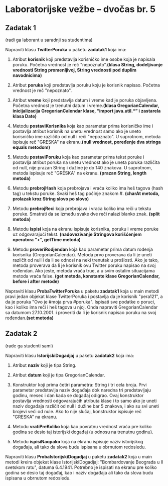 # Laboratorijske vežbe – dvočas br. 5

## Zadatak 1
(radi ga laborant u saradnji sa studentima)

Napraviti klasu **TwitterPoruka** u paketu **zadatak1** koja ima:

1. Atribut **korisnik** koji predstavlja korisničko ime osobe koja je napisala poruku. Početna vrednost je reč "nepoznato".**(klasa String, dodeljivanje vrednosti String promenljivoj, String vrednosti pod duplim navodnicima)**

2. Atribut **poruka** koji predstavlja poruku koju je korisnik napisao. Početna vrednost je reč "nepoznato".

3. Atribut **vreme** koji predstavlja datum i vreme kad je poruka objavljena. Početna vrednost je trenutni datum i vreme.**(klasa GregorianCalendar, inicijalizacija GregorianCalendar klase, “import java.util.*” i zastarela klasa Date)**

4. Metodu **postaviKorisnika** koja kao parametar prima korisničko ime i postavlja atribut korisnik na unetu vrednost samo ako je uneto korisničko ime različito od null i reči "nepoznato". U suprotnom, metoda ispisuje reč "GRESKA" na ekranu.**(null vrednost, poređenje dva stringa equals metodom)**

5. Metodu **postaviPoruku** koja kao parametar prima tekst poruke i postavlja atribut poruka na unetu vrednost ako je uneta poruka različita od null, nije prazan String i dužine je do 140 znakova. U suprotnom, metoda ispisuje reč "GRESKA" na ekranu. **(prazan String, length metoda)**

6. Metodu **prebrojHash** koja prebrojava i vraća koliko ima heš tagova (hash tag) u tekstu poruke. Svaki heš tag počinje znakom #. **(charAt metoda, prolazak kroz String slovo po slovo)**

7. Metodu **prebrojReci** koja prebrojava i vraća koliko ima reči u tekstu poruke. Smatrati da se između svake dve reči nalazi blanko znak. **(split metoda)**

8. Metodu **ispisi** koja na ekranu ispisuje korisnika, poruku i vreme poruke uz odgovarajući tekst. **(nadovezivanje Stringova korišćenjem operatora “+”, getTime metoda)**

9. Metodu **proveriRodjendan** koja kao parametar prima datum rođenja korisnika (GregorianCalendar). Metoda prvo proverava da li je uneti različit od null i da li se odnosi na neki trenutak u prošlosti. Ako je tako, metoda proverava da li je korisnik ovu Twitter poruku napisao na svoj rođendan. Ako jeste, metoda vraća true, a u svim ostalim situacijama metoda vraća false. **(get metoda, konstante klase GregorianCalendar, before i after metode)**

Napraviti klasu **ProbaTwitterPoruka** u paketu **zadatak1** koja u main metodi pravi jedan objekat klase TwitterPoruka i postavlja da je korisnik "pera121", a da je poruka "Ovo je #moja prva #poruka". Ispisati sve podatke o poruci, kao i koliko ima reči i heš tagova u njoj. Onda napraviti GregorianCalendar sa datumom 27.10.2001. i proveriti da li je korisnik napisao poruku na svoj rođendan.**(set metoda)**


## Zadatak 2
(rade ga studenti sami)

Napraviti klasu **IstorijskiDogadjaj** u paketu **zadatak2** koja ima:

1. Atribut **naziv** koji je tipa String.

2. Atribut **datum** koji je tipa GregorianCalendar.

3. Konstruktor koji prima četiri parametra: String i tri cela broja. Prvi parametar predstavlja naziv događaja dok naredna tri predstavljaju godinu, mesec i dan kada se događaj odigrao. Ovaj konstruktor postavlja vrednosti odgovarajućih atributa klase i to samo ako je uneti naziv događaja različit od null i dužine bar 5 znakova, i ako su svi uneti brojevi veći od nule. Ako to nije slučaj, konstruktor ispisuje reč "GRESKA" na ekranu.

4. Metodu **vratiPreKoliko** koja kao povratnu vrednost vraća pre koliko godina se desio taj istorijski događaj (u odnosu na trenutnu godinu).

5. Metodu **ispisiNaopako** koja na ekranu ispisuje naziv istorijskog događaja, ali tako da slova budu ispisana u obrnutom redosledu.

Napraviti klasu **ProbaIstorijskiDogadjaj** u paketu **zadatak2** koja u main metodi kreira objekat klase IstorijskiDogadjaj: "Bombardovanje Beograda u II svetskom ratu", datuma 6.4.1941. Potrebno je ispisati na ekranu pre koliko godina se desio taj događaj, kao i naziv događaja ali tako da slova budu ispisana u obrnutom redosledu.

